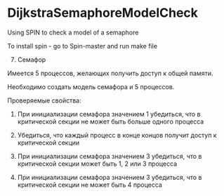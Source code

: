 # DijkstraSemaphoreModelCheck
Using SPIN to check a model of a semaphore

To install spin - go to Spin-master and run make file


7. Семафор

Имеется 5 процессов, желающих получить доступ к общей памяти.

Необходимо создать модель семафора и 5 процессов.

Проверяемые свойства:

1) При инициализации семафора значением 1 убедиться, что в критической секции 
не может быть больше одного процесса

2) Убедиться, что каждый процесс в конце концов получит доступ к критической секции

3) При инициализации семафора значением 3 убедиться,
 что в критической секции может быть 1, 2 или 3 процесса

4) При инициализации семафора значением 3 убедиться, 
что в критической секции не может быть 4 процесса

